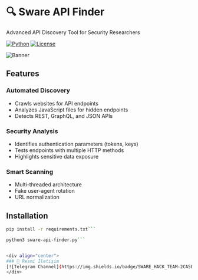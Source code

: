 # 🔍 Sware API Finder

Advanced API Discovery Tool for Security Researchers

[![Python](https://img.shields.io/badge/Python-3.7%2B-blue)](https://www.python.org/)
[![License](https://img.shields.io/badge/License-MIT-green)](LICENSE)

![Banner](https://hizliresim.com/csfjwdp)

## Features

### Automated Discovery
- Crawls websites for API endpoints
- Analyzes JavaScript files for hidden endpoints
- Detects REST, GraphQL, and JSON APIs

### Security Analysis
- Identifies authentication parameters (tokens, keys)
- Tests endpoints with multiple HTTP methods
- Highlights sensitive data exposure

### Smart Scanning
- Multi-threaded architecture
- Fake user-agent rotation
- URL normalization

## Installation

```bash
pip install -r requirements.txt```

python3 sware-api-finder.py```


<div align="center">
### 📢 Resmi İletişim
[![Telegram Channel](https://img.shields.io/badge/SWARE_HACK_TEAM-2CA5E0?style=flat-square&logo=telegram&logoColor=white)](https://t.me/swarehackteam)
</div>

